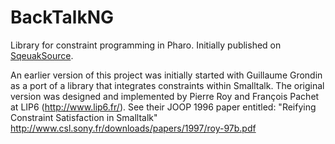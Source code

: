 # BackTalkNG

Library for constraint programming in Pharo. Initially published on [SqeuakSource](http://www.squeaksource.com/BackTalk/).

An earlier version of this project was initially started with Guillaume Grondin as a port of a library that integrates constraints within Smalltalk. The original version was designed and implemented by Pierre Roy and François Pachet at LIP6 (http://www.lip6.fr/). See their JOOP 1996 paper entitled: "Reifying Constraint Satisfaction in Smalltalk" http://www.csl.sony.fr/downloads/papers/1997/roy-97b.pdf 

